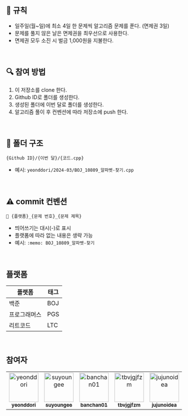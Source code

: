 ## 🚨 규칙

- 일주일(월~일)에 최소 4일 한 문제씩 알고리즘 문제를 푼다. (면제권 3일)
- 문제를 풀지 않은 날은 면제권을 최우선으로 사용한다.
- 면제권 모두 소진 시 벌금 1,000원을 지불한다.
<br />

## 🔍 참여 방법

1. 이 저장소를 clone 한다.
2. Github ID로 폴더를 생성한다.
3. 생성된 폴더에 이번 달로 폴더를 생성한다.
4. 알고리즘 풀이 후 컨벤션에 따라 저장소에 push 한다.
<br />

## 📁 폴더 구조

```
{Github ID}/{이번 달}/{코드.cpp}
```

- 예시: `yeonddori/2024-03/BOJ_10809_알파벳-찾기.cpp`
<br />

## ⚠️ commit 컨벤션

```
📝 {플랫폼}_{문제 번호}_{문제 제목}
```

- 띄어쓰기는 대시(-)로 표시
- 플랫폼에 따라 없는 내용은 생략 가능
- 예시: `:memo: BOJ_10809_알파벳-찾기`
<br />

## 플랫폼

| 플랫폼      |  태그 |
|-------------|-------|
| 백준        |  BOJ  |
| 프로그래머스 |  PGS  |
| 리트코드     |  LTC  |
<br />

## 참여자

<table>
  <tr>
    <td align="center">
      <a href="https://github.com/yeonddori">
        <img src="https://github.com/yeonddori.png" width="80" alt="yeonddori"/>
        <br />
        <sub><b>yeonddori</b></sub>
      </a>
      <br />
    </td>
    <td align="center">
      <a href="https://github.com/suyoungee">
      <img src="https://github.com/suyoungee.png" width="80" alt="suyoungee"/>
      <br />
      <sub><b>suyoungee</b></sub>
      </a>
      <br />
    </td>
    <td align="center">
      <a href="https://github.com/banchan01">
      <img src="https://github.com/banchan01.png" width="80" alt="banchan01"/>
      <br />
      <sub><b>banchan01</b></sub>
      </a>
      <br />
    </td>
    <td align="center">
      <a href="https://github.com/tbvjgjfzm">
      <img src="https://github.com/tbvjgjfzm.png" width="80" alt="tbvjgjfzm"/>
      <br />
      <sub><b>tbvjgjfzm</b></sub>
      </a>
      <br />
    </td>
    <td align="center">
      <a href="https://github.com/jujunoidea">
      <img src="https://github.com/jujunoidea.png" width="80" alt="jujunoidea"/>
      <br />
      <sub><b>jujunoidea</b></sub>
      </a>
      <br />
    </td>
  </tr>
</table>
